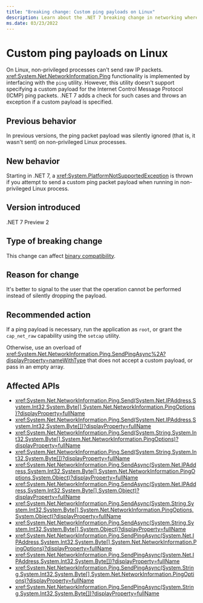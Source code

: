 ```yaml
---
title: "Breaking change: Custom ping payloads on Linux"
description: Learn about the .NET 7 breaking change in networking where an exception is thrown on non-privileged Linux processes when a custom payload is passed to the Ping method.
ms.date: 03/23/2022
---
```

# Custom ping payloads on Linux

On Linux, non-privileged processes can't send raw IP packets. <xref:System.Net.NetworkInformation.Ping> functionality is implemented by interfacing with the `ping` utility. However, this utility doesn't support specifying a custom payload for the Internet Control Message Protocol (ICMP) ping packets. .NET 7 adds a check for such cases and throws an exception if a custom payload is specified.

## Previous behavior

In previous versions, the ping packet payload was silently ignored (that is, it wasn't sent) on non-privileged Linux processes.

## New behavior

Starting in .NET 7, a <xref:System.PlatformNotSupportedException> is thrown if you attempt to send a custom ping packet payload when running in non-privileged Linux process.

## Version introduced

.NET 7 Preview 2

## Type of breaking change

This change can affect [binary compatibility](../../categories.md#binary-compatibility).

## Reason for change

It's better to signal to the user that the operation cannot be performed instead of silently dropping the payload.

## Recommended action

If a ping payload is necessary, run the application as `root`, or grant the `cap_net_raw` capability using the `setcap` utility.

Otherwise, use an overload of <xref:System.Net.NetworkInformation.Ping.SendPingAsync%2A?displayProperty=nameWithType> that does not accept a custom payload, or pass in an empty array.

## Affected APIs

- <xref:System.Net.NetworkInformation.Ping.Send(System.Net.IPAddress,System.Int32,System.Byte[],System.Net.NetworkInformation.PingOptions)?displayProperty=fullName>
- <xref:System.Net.NetworkInformation.Ping.Send(System.Net.IPAddress,System.Int32,System.Byte[])?displayProperty=fullName>
- <xref:System.Net.NetworkInformation.Ping.Send(System.String,System.Int32,System.Byte[],System.Net.NetworkInformation.PingOptions)?displayProperty=fullName>
- <xref:System.Net.NetworkInformation.Ping.Send(System.String,System.Int32,System.Byte[])?displayProperty=fullName>
- <xref:System.Net.NetworkInformation.Ping.SendAsync(System.Net.IPAddress,System.Int32,System.Byte[],System.Net.NetworkInformation.PingOptions,System.Object)?displayProperty=fullName>
- <xref:System.Net.NetworkInformation.Ping.SendAsync(System.Net.IPAddress,System.Int32,System.Byte[],System.Object)?displayProperty=fullName>
- <xref:System.Net.NetworkInformation.Ping.SendAsync(System.String,System.Int32,System.Byte[],System.Net.NetworkInformation.PingOptions,System.Object)?displayProperty=fullName>
- <xref:System.Net.NetworkInformation.Ping.SendAsync(System.String,System.Int32,System.Byte[],System.Object)?displayProperty=fullName>
- <xref:System.Net.NetworkInformation.Ping.SendPingAsync(System.Net.IPAddress,System.Int32,System.Byte[],System.Net.NetworkInformation.PingOptions)?displayProperty=fullName>
- <xref:System.Net.NetworkInformation.Ping.SendPingAsync(System.Net.IPAddress,System.Int32,System.Byte[])?displayProperty=fullName>
- <xref:System.Net.NetworkInformation.Ping.SendPingAsync(System.String,System.Int32,System.Byte[],System.Net.NetworkInformation.PingOptions)?displayProperty=fullName>
- <xref:System.Net.NetworkInformation.Ping.SendPingAsync(System.String,System.Int32,System.Byte[])?displayProperty=fullName>
